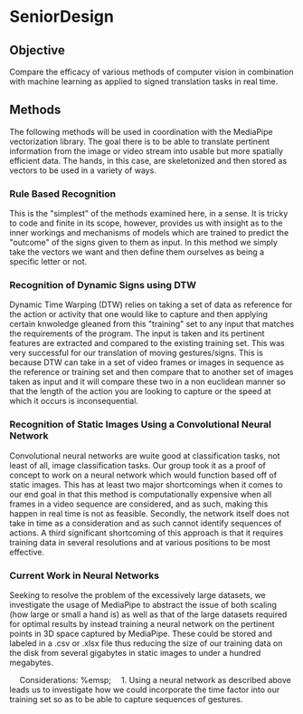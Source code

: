 # SeniorDesign

## Objective 
Compare the efficacy of various methods of computer vision in combination with machine learning as applied to signed translation tasks in real time. 
## Methods 
The following methods will be used in coordination with the MediaPipe vectorization library. The 
goal there is to be able to translate pertinent information from the image or video stream into 
usable but more spatially efficient data. The hands, in this case, are skeletonized and then 
stored as vectors to be used in a variety of ways. 
### Rule Based Recognition 
This is the "simplest" of the methods examined here, in a sense. It is tricky to code and finite in its scope, however, provides us with insight as 
to the inner workings and mechanisms of models which are trained to predict the "outcome" of the signs given to them as input. In this method we 
simply take the vectors we want and then define them ourselves as being a specific letter or not. 
### Recognition of Dynamic Signs using DTW 
Dynamic Time Warping (DTW) relies on taking a set of data as reference for the action or activity that one would like to capture and then applying 
certain knwoledge gleaned from this "training" set to any input that matches the requirements of the program. The input is taken and its pertinent 
features are extracted and compared to the existing training set. This was very successful for our translation of moving gestures/signs. This is 
because DTW can take in a set of video frames or images in sequence as the reference or training set and then compare that to another set of images 
taken as input and it will compare these two in a non euclidean manner so that the length of the action you are looking to capture or the speed at 
which it occurs is inconsequential. 
### Recognition of Static Images Using a Convolutional Neural Network 
Convolutional neural networks are wuite good at classification tasks, not least of all, image classification tasks. Our group took it as a proof of 
concept to work on a neural network which would function based off of static images. This has at least two major shortcomings when it comes to our 
end goal in that this method is computationally expensive when all frames in a video sequence are considered, and as such, making this happen in 
real time is not as feasible. Secondly, the network itself does not take in time as a consideration and as such cannot identify sequences of actions. 
A third significant shortcoming of this approach is that it requires training data in several resolutions and at various positions to be most effective. 
### Current Work in Neural Networks 
Seeking to resolve the problem of the excessively large datasets, we investigate the usage of MediaPipe to abstract the issue of both scaling (how large or 
small a hand is) as well as that of the large datasets required for optimal results by instead training a neural network on the pertinent points in 3D space 
captured by MediaPipe. These could be stored and labeled in a .csv or .xlsx file thus reducing the size of our training data on the disk from several gigabytes 
in static images to under a hundred megabytes.  <br> 

&emsp; Considerations: 
%emsp;&emsp; 1. Using a neural network as described above leads us to investigate how we could incorporate the time factor into our training set so as to be 
able to capture sequences of gestures. 
